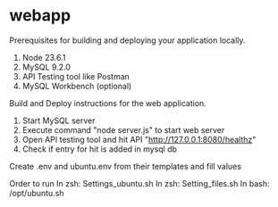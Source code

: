# webapp

Prerequisites for building and deploying your application locally.
1. Node 23.6.1
2. MySQL 9.2.0
3. API Testing tool like Postman
4. MySQL Workbench (optional)

Build and Deploy instructions for the web application.
1. Start MySQL server
2. Execute command "node server.js" to start web server
3. Open API testing tool and hit API "http://127.0.0.1:8080/healthz"
4. Check if entry for hit is added in mysql db

Create .env and ubuntu.env from their templates and fill values

Order to run
In zsh: Settings_ubuntu.sh
In zsh: Setting_files.sh
In bash: /opt/ubuntu.sh

